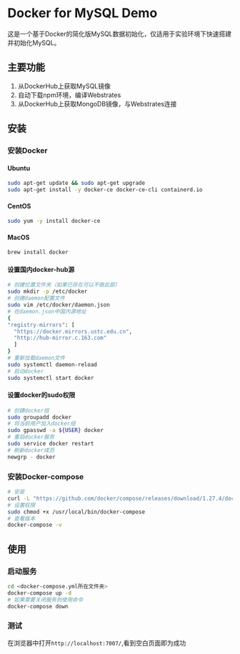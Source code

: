 # Docker for MySQL Demo

这是一个基于Docker的简化版MySQL数据初始化，仅适用于实验环境下快速搭建并初始化MySQL。

## 主要功能
1. 从DockerHub上获取MySQL镜像
2. 自动下载npm环境，编译Webstrates
3. 从DockerHub上获取MongoDB镜像，与Webstrates连接

## 安装

### 安装Docker

#### Ubuntu
```bash
sudo apt-get update && sudo apt-get upgrade
sudo apt-get install -y docker-ce docker-ce-cli containerd.io
```

#### CentOS
```bash
sudo yum -y install docker-ce
```

#### MacOS
```bash
brew install docker
```

#### 设置国内docker-hub源
```bash
# 创建位置文件夹（如果已存在可以不做此部）
sudo mkdir -p /etc/docker
# 创建daemon配置文件
sudo vim /etc/docker/daemon.json
# 在daemon.json中国内源地址
{
"registry-mirrors": [
  "https://docker.mirrors.ustc.edu.cn",
  "http://hub-mirror.c.163.com"
  ]
}
# 重新加载daemon文件
sudo systemctl daemon-reload
# 启动docker
sudo systemctl start docker
```

#### 设置docker的sudo权限
```bash
# 创建docker组
sudo groupadd docker
# 将当前用户加入docker组
sudo gpasswd -a ${USER} docker
# 重启docker服务
sudo service docker restart
# 刷新docker成员
newgrp - docker
```

### 安装Docker-compose
```bash
# 安装
curl -L "https://github.com/docker/compose/releases/download/1.27.4/docker-compose-$(uname -s)-$(uname -m)" -o /usr/local/bin/docker-compose
# 设置权限
sudo chmod +x /usr/local/bin/docker-compose
# 查看版本
docker-compose -v
```

## 使用

### 启动服务
```bash
cd <docker-compose.yml所在文件夹>
docker-compose up -d
# 如果需要关闭服务则使用命令
docker-compose down
```

### 测试
在浏览器中打开```http://localhost:7007/```,看到空白页面即为成功
